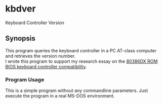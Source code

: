 # kbdver
Keyboard Controller Version

## Synopsis

This program queries the keyboard controller in a PC AT-class computer and retrieves the version number.\
I wrote this program to support my research essay on the [80386DX ROM BIOS keyboard controller compatibility](http://www.alexandrugroza.ro/microelectronics/essays-research/80386dx-rom-bios/index.html).

### Program Usage

This is a simple program without any commandline parameters. Just execute the program in a real MS-DOS environment.
